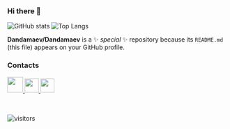 ### Hi there 👋

![GitHub stats](https://github-readme-stats.vercel.app/api?username=Dandamaev&layout=compact&show_icons=true&theme=github_dark)
![Top Langs](https://github-readme-stats.vercel.app/api/top-langs/?username=Dandamaev&layout=compact&show_icons=true&theme=github_dark)

**Dandamaev/Dandamaev** is a ✨ _special_ ✨ repository because its `README.md` (this file) appears on your GitHub profile.

### Contacts

<a target="_blank" href="https://vk.com/dandamaevg">
<img width="36" src="https://img.icons8.com/plasticine/512/vk-circled.png" />
</a>
<a target="_blank" href="https://t.me/dandamaev">
<img width=32" src="https://img.icons8.com/color/512/telegram-app.png" />
</a>
<a target="_blank" href="mailto:dandamaev.g@yandex.ru">
<img width="32" src="https://img.icons8.com/fluency/512/mail.png" />
</a>

<br>
<br>
<br>
                                                                   
![visitors](https://visitor-badge.laobi.icu/badge?page_id=Dandamaev.Dandamaev)
